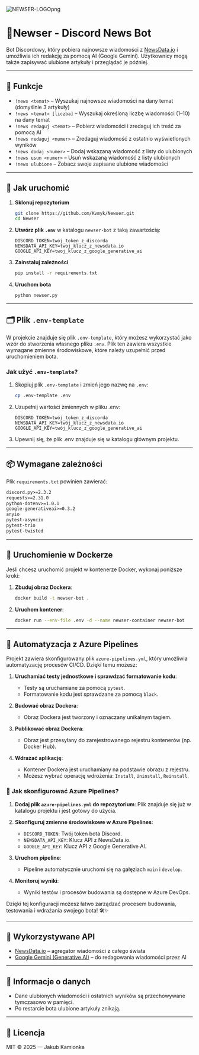 ![NEWSER-LOGOpng](https://github.com/user-attachments/assets/dc38e2ed-4970-45d8-b8a7-93e7aa7a459a)
# 🤖Newser - Discord News Bot

Bot Discordowy, który pobiera najnowsze wiadomości z [NewsData.io](https://newsdata.io) i umożliwia ich redakcję za pomocą AI (Google Gemini). Użytkownicy mogą także zapisywać ulubione artykuły i przeglądać je później.

---

## 🧩 Funkcje

- `!news <temat>` – Wyszukaj najnowsze wiadomości na dany temat (domyślnie 3 artykuły)
- `!news <temat> [liczba]` – Wyszukaj określoną liczbę wiadomości (1–10) na dany temat
- `!news redaguj <temat>` – Pobierz wiadomości i zredaguj ich treść za pomocą AI
- `!news redaguj <numer>` – Zredaguj wiadomość z ostatnio wyświetlonych wyników
- `!news dodaj <numer>` – Dodaj wskazaną wiadomość z listy do ulubionych
- `!news usun <numer>` – Usuń wskazaną wiadomość z listy ulubionych
- `!news ulubione` – Zobacz swoje zapisane ulubione wiadomości


---

## 🚀 Jak uruchomić

1. **Sklonuj repozytorium**
   ```bash
   git clone https://github.com/Kvmyk/Newser.git
   cd Newser
   ```

2. **Utwórz plik `.env`** w katalogu `newser-bot` z taką zawartością:
   ```env
   DISCORD_TOKEN=twoj_token_z_discorda
   NEWSDATA_API_KEY=twoj_klucz_z_newsdata.io
   GOOGLE_API_KEY=twoj_klucz_z_google_generative_ai
   ```

3. **Zainstaluj zależności**
   ```bash
   pip install -r requirements.txt
   ```

4. **Uruchom bota**
   ```bash
   python newser.py
   ```

---

## 🗂️ Plik `.env-template`

W projekcie znajduje się plik `.env-template`, który możesz wykorzystać jako wzór do stworzenia własnego pliku `.env`. Plik ten zawiera wszystkie wymagane zmienne środowiskowe, które należy uzupełnić przed uruchomieniem bota.

### Jak użyć `.env-template`?

1. Skopiuj plik `.env-template` i zmień jego nazwę na `.env`:
   ```bash
   cp .env-template .env
   ```
2. Uzupełnij wartości zmiennych w pliku .env:
   ```
   DISCORD_TOKEN=twój_token_z_discorda
   NEWSDATA_API_KEY=twój_klucz_z_newsdata.io
   GOOGLE_API_KEY=twój_klucz_z_google_generative_ai
   ```
3. Upewnij się, że plik .env znajduje się w katalogu głównym projektu.
---

## 📦 Wymagane zależności

Plik `requirements.txt` powinien zawierać:

```txt
discord.py>=2.3.2
requests>=2.31.0
python-dotenv>=1.0.1
google-generativeai>=0.3.2
anyio
pytest-asyncio
pytest-trio
pytest-twisted

```

---

## 🐳 Uruchomienie w Dockerze

Jeśli chcesz uruchomić projekt w kontenerze Docker, wykonaj poniższe kroki:

1. **Zbuduj obraz Dockera**:
   ```bash
   docker build -t newser-bot .
   ```
2. **Uruchom kontener**:
   ```bash
   docker run --env-file .env -d --name newser-container newser-bot
   ```

---

## 🤖 Automatyzacja z Azure Pipelines

Projekt zawiera skonfigurowany plik `azure-pipelines.yml`, który umożliwia automatyzację procesów CI/CD. Dzięki temu możesz:

1. **Uruchamiać testy jednostkowe i sprawdzać formatowanie kodu**:
   - Testy są uruchamiane za pomocą `pytest`.
   - Formatowanie kodu jest sprawdzane za pomocą `black`.

2. **Budować obraz Dockera**:
   - Obraz Dockera jest tworzony i oznaczany unikalnym tagiem.

3. **Publikować obraz Dockera**:
   - Obraz jest przesyłany do zarejestrowanego rejestru kontenerów (np. Docker Hub).

4. **Wdrażać aplikację**:
   - Kontener Dockera jest uruchamiany na podstawie obrazu z rejestru.
   - Możesz wybrać operację wdrożenia: `Install`, `Uninstall`, `Reinstall`.

### 🚀 Jak skonfigurować Azure Pipelines?

1. **Dodaj plik `azure-pipelines.yml` do repozytorium**:
   Plik znajduje się już w katalogu projektu i jest gotowy do użycia.

2. **Skonfiguruj zmienne środowiskowe w Azure Pipelines**:
   - `DISCORD_TOKEN`: Twój token bota Discord.
   - `NEWSDATA_API_KEY`: Klucz API z NewsData.io.
   - `GOOGLE_API_KEY`: Klucz API z Google Generative AI.

3. **Uruchom pipeline**:
   - Pipeline automatycznie uruchomi się na gałęziach `main` i `develop`.

4. **Monitoruj wyniki**:
   - Wyniki testów i procesów budowania są dostępne w Azure DevOps.

Dzięki tej konfiguracji możesz łatwo zarządzać procesem budowania, testowania i wdrażania swojego bota! 🛠️✨

---

## 🧠 Wykorzystywane API

- [NewsData.io](https://newsdata.io) – agregator wiadomości z całego świata
- [Google Gemini (Generative AI)](https://makersuite.google.com/app/apikey) – do redagowania wiadomości przez AI

---

## 💾 Informacje o danych

- Dane ulubionych wiadomości i ostatnich wyników są przechowywane tymczasowo w pamięci.
- Po restarcie bota ulubione artykuły znikają.

---

## 🪪 Licencja

MIT © 2025 — Jakub Kamionka
